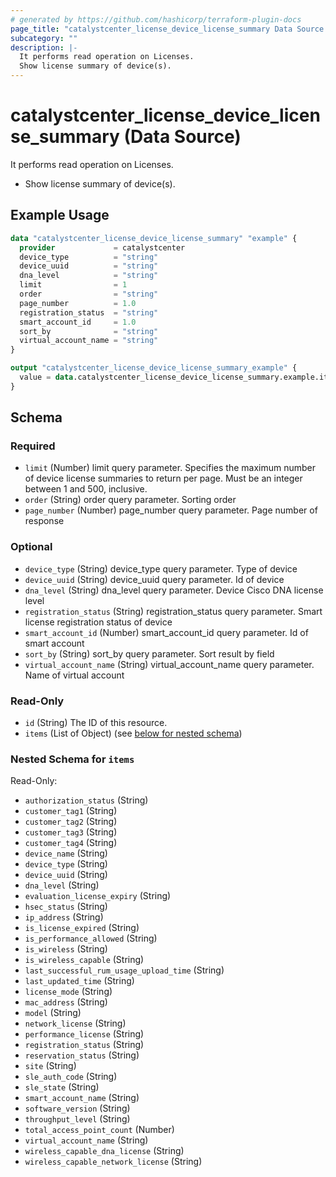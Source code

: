 ```yaml
---
# generated by https://github.com/hashicorp/terraform-plugin-docs
page_title: "catalystcenter_license_device_license_summary Data Source - terraform-provider-catalystcenter"
subcategory: ""
description: |-
  It performs read operation on Licenses.
  Show license summary of device(s).
---
```


# catalystcenter_license_device_license_summary (Data Source)

It performs read operation on Licenses.

- Show license summary of device(s).

## Example Usage

```terraform
data "catalystcenter_license_device_license_summary" "example" {
  provider             = catalystcenter
  device_type          = "string"
  device_uuid          = "string"
  dna_level            = "string"
  limit                = 1
  order                = "string"
  page_number          = 1.0
  registration_status  = "string"
  smart_account_id     = 1.0
  sort_by              = "string"
  virtual_account_name = "string"
}

output "catalystcenter_license_device_license_summary_example" {
  value = data.catalystcenter_license_device_license_summary.example.items
}
```

<!-- schema generated by tfplugindocs -->
## Schema

### Required

- `limit` (Number) limit query parameter. Specifies the maximum number of device license summaries to return per page. Must be an integer between 1 and 500, inclusive.
- `order` (String) order query parameter. Sorting order
- `page_number` (Number) page_number query parameter. Page number of response

### Optional

- `device_type` (String) device_type query parameter. Type of device
- `device_uuid` (String) device_uuid query parameter. Id of device
- `dna_level` (String) dna_level query parameter. Device Cisco DNA license level
- `registration_status` (String) registration_status query parameter. Smart license registration status of device
- `smart_account_id` (Number) smart_account_id query parameter. Id of smart account
- `sort_by` (String) sort_by query parameter. Sort result by field
- `virtual_account_name` (String) virtual_account_name query parameter. Name of virtual account

### Read-Only

- `id` (String) The ID of this resource.
- `items` (List of Object) (see [below for nested schema](#nestedatt--items))

<a id="nestedatt--items"></a>
### Nested Schema for `items`

Read-Only:

- `authorization_status` (String)
- `customer_tag1` (String)
- `customer_tag2` (String)
- `customer_tag3` (String)
- `customer_tag4` (String)
- `device_name` (String)
- `device_type` (String)
- `device_uuid` (String)
- `dna_level` (String)
- `evaluation_license_expiry` (String)
- `hsec_status` (String)
- `ip_address` (String)
- `is_license_expired` (String)
- `is_performance_allowed` (String)
- `is_wireless` (String)
- `is_wireless_capable` (String)
- `last_successful_rum_usage_upload_time` (String)
- `last_updated_time` (String)
- `license_mode` (String)
- `mac_address` (String)
- `model` (String)
- `network_license` (String)
- `performance_license` (String)
- `registration_status` (String)
- `reservation_status` (String)
- `site` (String)
- `sle_auth_code` (String)
- `sle_state` (String)
- `smart_account_name` (String)
- `software_version` (String)
- `throughput_level` (String)
- `total_access_point_count` (Number)
- `virtual_account_name` (String)
- `wireless_capable_dna_license` (String)
- `wireless_capable_network_license` (String)
